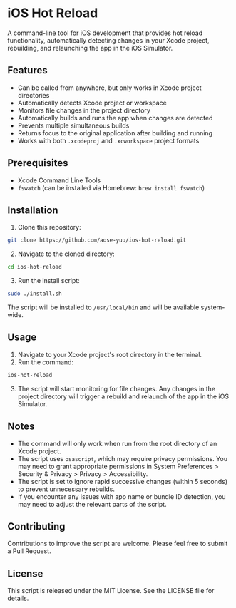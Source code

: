 # iOS Hot Reload

A command-line tool for iOS development that provides hot reload functionality, automatically detecting changes in your Xcode project, rebuilding, and relaunching the app in the iOS Simulator.

## Features

- Can be called from anywhere, but only works in Xcode project directories
- Automatically detects Xcode project or workspace
- Monitors file changes in the project directory
- Automatically builds and runs the app when changes are detected
- Prevents multiple simultaneous builds
- Returns focus to the original application after building and running
- Works with both `.xcodeproj` and `.xcworkspace` project formats

## Prerequisites

- Xcode Command Line Tools
- `fswatch` (can be installed via Homebrew: `brew install fswatch`)

## Installation

1. Clone this repository:

```bash
git clone https://github.com/aose-yuu/ios-hot-reload.git
```

2. Navigate to the cloned directory:

```bash
cd ios-hot-reload
```

3. Run the install script:

```bash
sudo ./install.sh
```

The script will be installed to `/usr/local/bin` and will be available system-wide.

## Usage

1. Navigate to your Xcode project's root directory in the terminal.
2. Run the command:

```bash
ios-hot-reload
```

3. The script will start monitoring for file changes. Any changes in the project directory will trigger a rebuild and relaunch of the app in the iOS Simulator.

## Notes

- The command will only work when run from the root directory of an Xcode project.
- The script uses `osascript`, which may require privacy permissions. You may need to grant appropriate permissions in System Preferences > Security & Privacy > Privacy > Accessibility.
- The script is set to ignore rapid successive changes (within 5 seconds) to prevent unnecessary rebuilds.
- If you encounter any issues with app name or bundle ID detection, you may need to adjust the relevant parts of the script.

## Contributing

Contributions to improve the script are welcome. Please feel free to submit a Pull Request.

## License

This script is released under the MIT License. See the LICENSE file for details.
